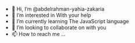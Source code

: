 - 👋 Hi, I’m @abdelrahman-yahia-zakaria
- 👀 I’m interested in With your help
- 🌱 I’m currently learning The JavaScript language
- 💞️ I’m looking to collaborate on with you
- 📫 How to reach me ...

<!---
abdelrahman-yahia-zakaria/abdelrahman-yahia-zakaria is a ✨ special ✨ repository because its `README.md` (this file) appears on your GitHub profile.
You can click the Preview link to take a look at your changes.
--->
